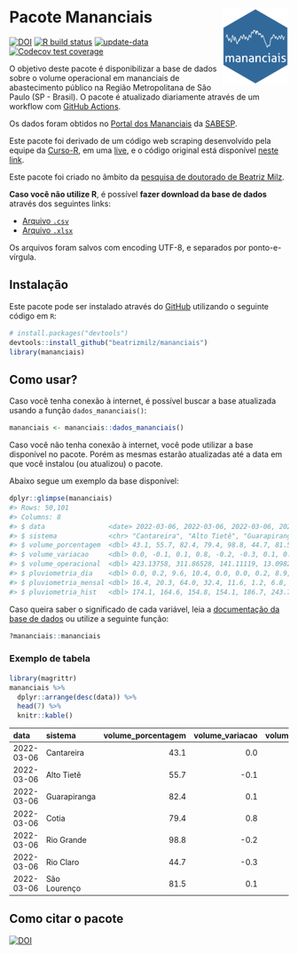 
<!-- README.md is generated from README.Rmd. Please edit that file -->

# Pacote Mananciais <img src="man/figures/hexlogo.png" align="right" width = "120px"/>

<!-- badges: start -->

[![DOI](https://zenodo.org/badge/DOI/10.5281/zenodo.4733056.svg)](https://doi.org/10.5281/zenodo.4733056)
[![R build
status](https://github.com/beatrizmilz/mananciais/workflows/R-CMD-check/badge.svg)](https://github.com/beatrizmilz/mananciais/actions)
[![update-data](https://github.com/beatrizmilz/mananciais/actions/workflows/2-update_data.yaml/badge.svg)](https://github.com/beatrizmilz/mananciais/actions/workflows/2-update_data.yaml)
[![Codecov test
coverage](https://codecov.io/gh/beatrizmilz/mananciais/branch/master/graph/badge.svg)](https://codecov.io/gh/beatrizmilz/mananciais?branch=master)
<!-- badges: end -->

O objetivo deste pacote é disponibilizar a base de dados sobre o volume
operacional em mananciais de abastecimento público na Região
Metropolitana de São Paulo (SP - Brasil). O pacote é atualizado
diariamente através de um workflow com [GitHub
Actions](https://github.com/beatrizmilz/mananciais/actions).

Os dados foram obtidos no [Portal dos
Mananciais](http://mananciais.sabesp.com.br/Situacao) da
[SABESP](http://site.sabesp.com.br/site/Default.aspx).

Este pacote foi derivado de um código web scraping desenvolvido pela
equipe da [Curso-R](https://www.curso-r.com/), em uma
[live](https://youtu.be/jvZIxrMmOcQ), e o código original está
disponível [neste
link](https://github.com/curso-r/lives/blob/master/drafts/20200730_scraper_sabesp.R).

Este pacote foi criado no âmbito da [pesquisa de doutorado de Beatriz
Milz](https://beatrizmilz.github.io/tese/).

**Caso você não utilize R**, é possível **fazer download da base de
dados** através dos seguintes links:

  - [Arquivo
    `.csv`](https://github.com/beatrizmilz/mananciais/raw/master/inst/extdata/mananciais.csv)
  - [Arquivo
    `.xlsx`](https://github.com/beatrizmilz/mananciais/blob/master/inst/extdata/mananciais.xlsx?raw=true)

Os arquivos foram salvos com encoding UTF-8, e separados por
ponto-e-vírgula.

## Instalação

Este pacote pode ser instalado através do [GitHub](https://github.com/)
utilizando o seguinte código em `R`:

``` r
# install.packages("devtools")
devtools::install_github("beatrizmilz/mananciais")
library(mananciais)
```

## Como usar?

Caso você tenha conexão à internet, é possível buscar a base atualizada
usando a função `dados_mananciais()`:

``` r
mananciais <- mananciais::dados_mananciais() 
```

Caso você não tenha conexão à internet, você pode utilizar a base
disponível no pacote. Porém as mesmas estarão atualizadas até a data em
que você instalou (ou atualizou) o pacote.

Abaixo segue um exemplo da base disponível:

``` r
dplyr::glimpse(mananciais)
#> Rows: 50,101
#> Columns: 8
#> $ data                <date> 2022-03-06, 2022-03-06, 2022-03-06, 2022-03-06, 2…
#> $ sistema             <chr> "Cantareira", "Alto Tietê", "Guarapiranga", "Cotia…
#> $ volume_porcentagem  <dbl> 43.1, 55.7, 82.4, 79.4, 98.8, 44.7, 81.5, 43.1, 55…
#> $ volume_variacao     <dbl> 0.0, -0.1, 0.1, 0.8, -0.2, -0.3, 0.1, 0.1, -0.2, 0…
#> $ volume_operacional  <dbl> 423.13758, 311.86528, 141.11119, 13.09820, 110.851…
#> $ pluviometria_dia    <dbl> 0.0, 0.2, 9.6, 10.4, 0.0, 0.0, 0.2, 8.9, 1.1, 45.4…
#> $ pluviometria_mensal <dbl> 16.4, 20.3, 64.0, 32.4, 11.6, 1.2, 6.8, 16.4, 20.1…
#> $ pluviometria_hist   <dbl> 174.1, 164.6, 154.8, 154.1, 186.7, 243.7, 195.1, 1…
```

Caso queira saber o significado de cada variável, leia a [documentação
da base de
dados](https://beatrizmilz.github.io/mananciais/reference/mananciais.html)
ou utilize a seguinte função:

``` r
?mananciais::mananciais
```

### Exemplo de tabela

``` r
library(magrittr)
mananciais %>% 
  dplyr::arrange(desc(data)) %>% 
  head(7) %>%
  knitr::kable()
```

| data       | sistema      | volume\_porcentagem | volume\_variacao | volume\_operacional | pluviometria\_dia | pluviometria\_mensal | pluviometria\_hist |
| :--------- | :----------- | ------------------: | ---------------: | ------------------: | ----------------: | -------------------: | -----------------: |
| 2022-03-06 | Cantareira   |                43.1 |              0.0 |           423.13758 |               0.0 |                 16.4 |              174.1 |
| 2022-03-06 | Alto Tietê   |                55.7 |            \-0.1 |           311.86528 |               0.2 |                 20.3 |              164.6 |
| 2022-03-06 | Guarapiranga |                82.4 |              0.1 |           141.11119 |               9.6 |                 64.0 |              154.8 |
| 2022-03-06 | Cotia        |                79.4 |              0.8 |            13.09820 |              10.4 |                 32.4 |              154.1 |
| 2022-03-06 | Rio Grande   |                98.8 |            \-0.2 |           110.85163 |               0.0 |                 11.6 |              186.7 |
| 2022-03-06 | Rio Claro    |                44.7 |            \-0.3 |             6.11243 |               0.0 |                  1.2 |              243.7 |
| 2022-03-06 | São Lourenço |                81.5 |              0.1 |            72.40085 |               0.2 |                  6.8 |              195.1 |

## Como citar o pacote

[![DOI](https://zenodo.org/badge/DOI/10.5281/zenodo.4733056.svg)](https://doi.org/10.5281/zenodo.4733056)
